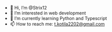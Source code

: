 - 👋 Hi, I’m @Strix12
- 👀 I’m interested in web development
- 🌱 I’m currently learning Python and Typescript
- 📫 How to reach me: t.kotila2202@gmail.com

<!---
Strix12/Strix12 is a ✨ special ✨ repository because its `README.md` (this file) appears on your GitHub profile.
You can click the Preview link to take a look at your changes.
--->
